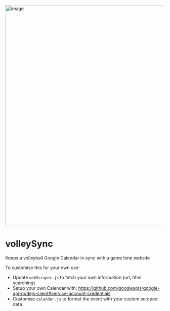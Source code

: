 <img width="700" alt="image" src="https://user-images.githubusercontent.com/38173749/225908600-d06eb12a-8195-4c3a-8357-3ba7bfe9c5a9.png">

# volleySync
Keeps a volleyball Google Calendar in sync with a game time website

To customise this for your own use:
 - Update `webScraper.js` to fetch your own information (url, html searching)
 - Setup your own Calendar with: https://github.com/googleapis/google-api-nodejs-client#service-account-credentials
 - Customise `calendar.js` to format the event with your custom scraped data

